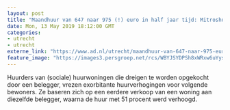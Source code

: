 ```yaml
---
layout: post
title: "Maandhuur van 647 naar 975 (!) euro in half jaar tijd: Mitroshuurders vrezen dit opnieuw"
date: Mon, 13 May 2019 18:12:00 GMT
categories: 
- utrecht 
- utrecht 
externe_link: "https://www.ad.nl/utrecht/maandhuur-van-647-naar-975-euro-in-half-jaar-tijd-mitroshuurders-vrezen-dit-opnieuw~aeebd87f/"
feature_image: "https://images3.persgroep.net/rcs/WBYJSYDPSh8xWRxw6uYysX2mSUk/diocontent/147744683/_fitwidth/400/?appId=21791a8992982cd8da851550a453bd7f&quality=0.7"
---
```


Huurders van (sociale) huurwoningen die dreigen te worden opgekocht door een belegger, vrezen exorbitante huurverhogingen voor volgende bewoners. Ze baseren zich op een eerdere verkoop van een woning aan diezelfde belegger, waarna de huur met 51 procent werd verhoogd.
